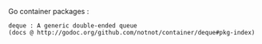 Go container packages :

	deque : A generic double-ended queue
	(docs @ http://godoc.org/github.com/notnot/container/deque#pkg-index)



